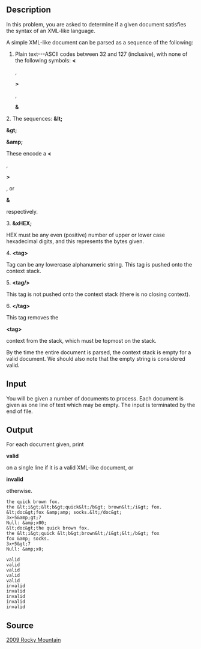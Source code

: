<h2>Description</h2><p>In this problem, you are asked to determine if a given document satisfies the syntax of an XML-like language.
</p>
A simple XML-like document can be parsed as a sequence of the following:

1. Plain text---ASCII codes between 32 and 127 (inclusive), with none of the following symbols: <b>&lt;</b><p>, </p><b>&gt;</b><p>, </p><b>&amp;</b><p>
</p>2. The sequences:
<b>&amp;lt;</b><p>
</p><b>&amp;gt;</b><p>
</p><b>&amp;amp;</b><p>
</p>These encode a <b>&lt;</b><p>, </p><b>&gt;</b><p>, or </p><b>&amp;</b><p> respectively.
</p>3. <b>&amp;xHEX;</b><p> HEX must be any even (positive) number of upper or lower case hexadecimal digits, and this represents the bytes given.
</p>4. <b>&lt;tag&gt;</b><p> Tag can be any lowercase alphanumeric string. This tag is pushed onto the context stack.
</p>5. <b>&lt;tag/&gt;</b><p> This tag is not pushed onto the context stack (there is no closing context).
</p>6. <b>&lt;/tag&gt;</b><p> This tag removes the </p><b>&lt;tag&gt;</b><p> context from the stack, which must be topmost on the stack.
</p>
By the time the entire document is parsed, the context stack is empty for a valid document. We should also note that the empty string is considered valid.<h2>Input</h2><p>You will be given a number of documents to process. Each document is given as one line of text which may be empty. The input is terminated by the end of file.</p><h2>Output</h2><p>For each document given, print </p><b>valid</b><p> on a single line if it is a valid XML-like document, or </p><b>invalid</b><p> otherwise.</p><pre><code class="language-input1">the quick brown fox.
the &amp;lt;i&amp;gt;&amp;lt;b&amp;gt;quick&amp;lt;/b&amp;gt; brown&amp;lt;/i&amp;gt; fox.
&amp;lt;doc&amp;gt;fox &amp;amp;amp; socks.&amp;lt;/doc&amp;gt;
3x+5&amp;amp;gt;7
Null: &amp;amp;x00;
&amp;lt;doc&amp;gt;the quick brown fox.
the &amp;lt;i&amp;gt;quick &amp;lt;b&amp;gt;brown&amp;lt;/i&amp;gt;&amp;lt;/b&amp;gt; fox
fox &amp;amp; socks.
3x+5&amp;gt;7
Null: &amp;amp;x0;</code></pre><pre><code class="language-output1">valid
valid
valid
valid
valid
invalid
invalid
invalid
invalid
invalid</code></pre><h2>Source</h2><a href="searchproblem?field=source&amp;key=2009+Rocky+Mountain">2009 Rocky Mountain</a>